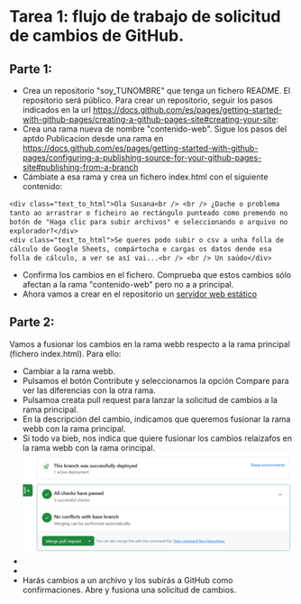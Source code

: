# Tarea 1: flujo de trabajo de solicitud de cambios de GitHub.

## Parte 1:
- Crea un repositorio "soy_TUNOMBRE" que tenga un fichero README. El repositorio será público. Para crear un repositorio, seguir los pasos indicados en la url https://docs.github.com/es/pages/getting-started-with-github-pages/creating-a-github-pages-site#creating-your-site:
- Crea una rama nueva de nombre  "contenido-web". Sigue los pasos del aptdo Publicacion desde una rama en https://docs.github.com/es/pages/getting-started-with-github-pages/configuring-a-publishing-source-for-your-github-pages-site#publishing-from-a-branch
- Cámbiate a esa rama y crea un fichero index.html con el siguiente contenido:
```
<div class="text_to_html">Ola Susana<br /> <br /> ¿Dache o problema tanto ao arrastrar o ficheiro ao rectángulo punteado como premendo no botón de "Haga clic para subir archivos" e seleccionando o arquivo no explorador?</div>
<div class="text_to_html">Se queres podo subir o csv a unha folla de cálculo de Google Sheets, compártocha e cargas os datos dende esa folla de cálculo, a ver se así vai...<br /> <br /> Un saúdo</div>

```
- Confirma los cambios en el fichero. Comprueba que estos cambios sólo afectan a la rama "contenido-web" pero no a a principal.
- Ahora vamos a crear en el repositorio un [servidor web estático](Website.md)

## Parte 2:
Vamos a fusionar los cambios en la rama webb respecto a la rama principal (fichero index.html). Para ello:
- Cambiar a la rama webb.
- Pulsamos el botón Contribute y seleccionamos la opción Compare para ver las diferencias con la otra rama.
- Pulsamoa creata pull request para lanzar la solicitud de cambios a la rama principal.
- En la descripción del cambio, indicamos que queremos fusionar la rama webb con la rama principal.
- Si todo va bieb, nos indica que quiere fusionar los cambios relaizafos en la rama webb con la rama orincipal.
![merge](imgs/merge.png)
- 
- 
- Harás cambios a un archivo y los subirás a GitHub como confirmaciones.
    Abre y fusiona una solicitud de cambios.




    
